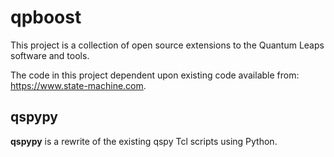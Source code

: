 # qpboost
This project is a collection of open source extensions to the Quantum Leaps software and tools.

The code in this project dependent upon existing code available from: https://www.state-machine.com.

## qspypy

**qspypy** is a rewrite of the existing qspy Tcl scripts using Python.
